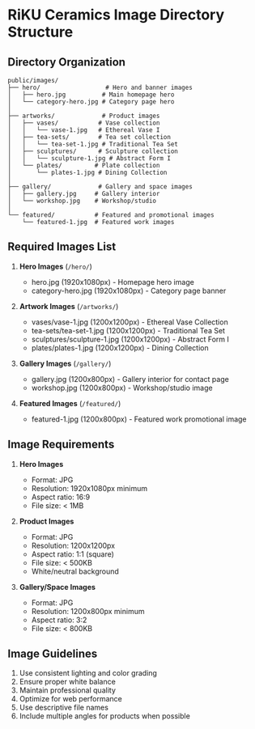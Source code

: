 # RiKU Ceramics Image Directory Structure

## Directory Organization

```
public/images/
├── hero/                  # Hero and banner images
│   ├── hero.jpg          # Main homepage hero
│   └── category-hero.jpg # Category page hero
│
├── artworks/             # Product images
│   ├── vases/           # Vase collection
│   │   └── vase-1.jpg   # Ethereal Vase I
│   ├── tea-sets/        # Tea set collection
│   │   └── tea-set-1.jpg # Traditional Tea Set
│   ├── sculptures/      # Sculpture collection
│   │   └── sculpture-1.jpg # Abstract Form I
│   └── plates/         # Plate collection
│       └── plates-1.jpg # Dining Collection
│
├── gallery/             # Gallery and space images
│   ├── gallery.jpg     # Gallery interior
│   └── workshop.jpg    # Workshop/studio
│
└── featured/           # Featured and promotional images
    └── featured-1.jpg  # Featured work images
```

## Required Images List

1. **Hero Images** (`/hero/`)
   - hero.jpg (1920x1080px) - Homepage hero image
   - category-hero.jpg (1920x1080px) - Category page banner

2. **Artwork Images** (`/artworks/`)
   - vases/vase-1.jpg (1200x1200px) - Ethereal Vase Collection
   - tea-sets/tea-set-1.jpg (1200x1200px) - Traditional Tea Set
   - sculptures/sculpture-1.jpg (1200x1200px) - Abstract Form I
   - plates/plates-1.jpg (1200x1200px) - Dining Collection

3. **Gallery Images** (`/gallery/`)
   - gallery.jpg (1200x800px) - Gallery interior for contact page
   - workshop.jpg (1200x800px) - Workshop/studio image

4. **Featured Images** (`/featured/`)
   - featured-1.jpg (1200x800px) - Featured work promotional image

## Image Requirements

1. **Hero Images**
   - Format: JPG
   - Resolution: 1920x1080px minimum
   - Aspect ratio: 16:9
   - File size: < 1MB

2. **Product Images**
   - Format: JPG
   - Resolution: 1200x1200px
   - Aspect ratio: 1:1 (square)
   - File size: < 500KB
   - White/neutral background

3. **Gallery/Space Images**
   - Format: JPG
   - Resolution: 1200x800px minimum
   - Aspect ratio: 3:2
   - File size: < 800KB

## Image Guidelines

1. Use consistent lighting and color grading
2. Ensure proper white balance
3. Maintain professional quality
4. Optimize for web performance
5. Use descriptive file names
6. Include multiple angles for products when possible 